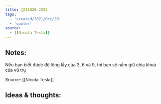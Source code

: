 ```yaml
---
title: 💬211020-2252
tags:
  - 'created/2021/Oct/20'
  - 'quotes'
source:
  - [[Nicola Tesla]]
---
```


## Notes:
Nếu bạn biết được độ lộng lẫy của 3, 6 và 9, thì bạn sẽ nắm giữ chìa khoá của vũ trụ

Source: [[Nicola Tesla]]

## Ideas & thoughts:
